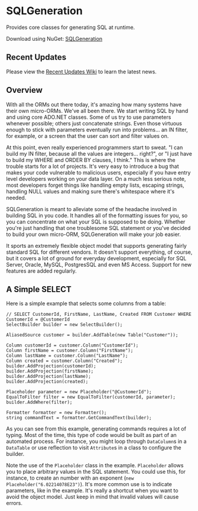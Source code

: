 # SQLGeneration

Provides core classes for generating SQL at runtime.

Download using NuGet: [SQLGeneration](http://nuget.org/packages/SQLGeneration)

## Recent Updates
Please view the [Recent Updates Wiki](https://github.com/jehugaleahsa/SQLGeneration/wiki/Recent-Updates) to learn the latest news.

## Overview
With all the ORMs out there today, it's amazing how many systems have their own micro-ORMs. We've all been there. We start writing SQL by hand and using core ADO.NET classes. Some of us try to use parameters whenever possible; others just concatenate strings. Even those virtuous enough to stick with parameters eventually run into problems... an IN filter, for example, or a screen that the user can sort and filter values on.

At this point, even really experienced programmers start to sweat. "I can build my IN filter, because all the values are integers... right?", or "I just have to build my WHERE and ORDER BY clauses, I think." This is where the trouble starts for a lot of projects. It's very easy to introduce a bug that makes your code vulnerable to malicious users, especially if you have entry level developers working on your data layer. On a much less serious note, most developers forget things like handling empty lists, escaping strings, handling NULL values and making sure there's whitespace where it's needed.

SQLGeneration is meant to alleviate some of the headache involved in building SQL in you code. It handles all of the formatting issues for you, so you can concentrate on what your SQL is supposed to be doing. Whether you're just handling that one troublesome SQL statement or you've decided to build your own micro-ORM, SQLGeneration will make your job easier.

It sports an extremely flexible object model that supports generating fairly standard SQL for different vendors. It doesn't support everything, of course, but it covers a lot of ground for everyday development, especially for SQL Server, Oracle, MySQL, PostgresSQL and even MS Access. Support for new features are added regularly.

## A Simple SELECT
Here is a simple example that selects some columns from a table:

    // SELECT CustomerId, FirstName, LastName, Created FROM Customer WHERE CustomerId = @CustomerId
    SelectBuilder builder = new SelectBuilder();
    
    AliasedSource customer = builder.AddTable(new Table("Customer"));
    
    Column customerId = customer.Column("CustomerId");
    Column firstName = customer.Column("FirstName");
    Column lastName = customer.Column("LastName");
    Column created = customer.Column("Created");
    builder.AddProjection(customerId);
    builder.AddProjection(firstName);
    builder.AddProjection(lastName);
    builder.AddProjection(created);
    
    Placeholder parameter = new Placeholder("@CustomerId");
    EqualToFilter filter = new EqualToFilter(customerId, parameter);
    builder.AddWhere(filter);
    
    Formatter formatter = new Formatter();
    string commandText = formatter.GetCommandText(builder);
    
As you can see from this example, generating commands requires a lot of typing. Most of the time, this type of code would be built as part of an automated process. For instance, you might loop through `DataColumn`s in a `DataTable` or use reflection to visit `Attribute`s in a class to configure the builder.

Note the use of the `Placeholder` class in the example. `Placeholder` allows you to place arbitrary values in the SQL statement. You could use this, for instance, to create an number with an exponent (`new Placeholder("6.02214078E23")`). It's more common use is to indicate parameters, like in the example. It's really a shortcut when you want to avoid the object model. Just keep in mind that invalid values will cause errors.
